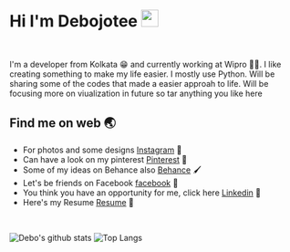 # Hi I'm Debojotee <img src="https://raw.githubusercontent.com/MartinHeinz/MartinHeinz/master/wave.gif" width="30px">


<br>

<p>I'm a developer from Kolkata &#128513; and currently working at Wipro 🧑‍💻. I like creating something to make my life easier. I mostly use Python. Will be sharing some of the codes that made a easier approah to life. Will be focusing more on viualization in future so tar anything you like here</p>


## Find me on web :earth_asia:
 * For photos and some designs [Instagram](https://www.instagram.com/debo_riyuga/) 🎨
 * Can have a look on my pinterest [Pinterest](https://in.pinterest.com/debodutt18/) 📌
 * Some of my ideas on Behance also [Behance](https://www.behance.net/debodutt/) 🖌️
 * Let's be friends on Facebook [facebook](https://www.facebook.com/riyuga.nakanishi/) :beers:		
 * You think you have an opportunity for me, click here [Linkedin](https://www.linkedin.com/in/debojotee-dutta-046146159/) :star2:
 * Here's my Resume [Resume](https://debojotee.github.io/media/Resume_debo.pdf) 📝

<br>

![Debo's github stats](https://github-readme-stats.vercel.app/api?username=debojotee&show_icons=true&theme=radical&line_height=27&title_color=ffffff&text_color=c9cacc&icon_color=2bbc8a&bg_color=1d1f21)
![Top Langs](https://github-readme-stats.vercel.app/api/top-langs/?username=debojotee&tex&title_color=ffffff&text_color=c9cacc&icon_color=2bbc8a&bg_color=1d1f21&langs_count=3)
<!--
**debojotee/debojotee** is a ✨ _special_ ✨ repository because its `README.md` (this file) appears on your GitHub profile.

Here are some ideas to get you started:

- 🔭 I’m currently working on ...
- 🌱 I’m currently learning ...
- 👯 I’m looking to collaborate on ...
- 🤔 I’m looking for help with ...
- 💬 Ask me about ...
- 📫 How to reach me: ...
- 😄 Pronouns: ...
- ⚡ Fun fact: ...
-->
